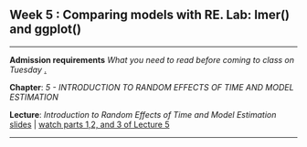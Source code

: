 
Week 5 : Comparing models with RE.  Lab: lmer() and ggplot()
---

----
**Admission requirements** *What you need to read before coming to class on Tuesday* [.](https://github.com/andkov/MLMtime/edit/gh-pages/5.md)

**Chapter**: *5 - INTRODUCTION TO RANDOM EFFECTS OF TIME AND MODEL ESTIMATION* 

**Lecture**: *Introduction to Random Effects of Time and Model Estimation*  [slides](http://www.lesahoffman.com/944/944_Lecture05_Random_Effects.pdf) |  [watch parts 1,2, and 3 of Lecture 5](http://www.lesahoffman.com/944/index.html)  


----

